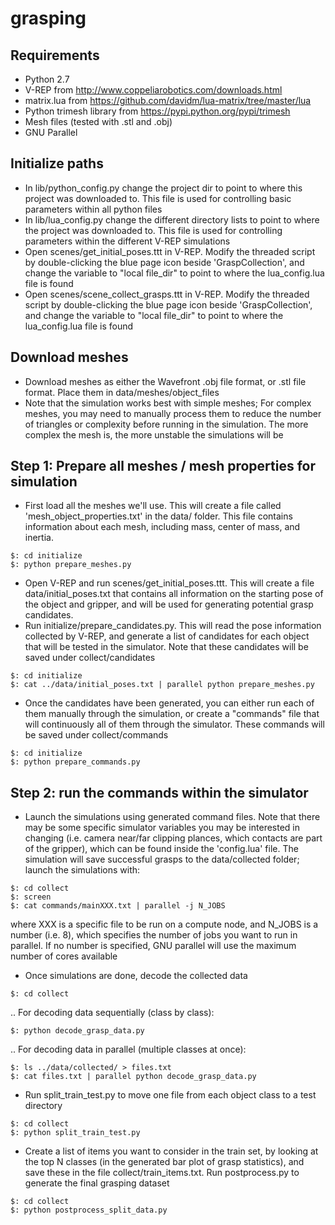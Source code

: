 # grasping

## Requirements
* Python 2.7
* V-REP from http://www.coppeliarobotics.com/downloads.html
* matrix.lua from https://github.com/davidm/lua-matrix/tree/master/lua
* Python trimesh library from https://pypi.python.org/pypi/trimesh
* Mesh files (tested with .stl and .obj)
* GNU Parallel

## Initialize paths
* In lib/python_config.py change the project dir to point to where this project was downloaded to. This file is used for controlling basic parameters within all python files
* In lib/lua_config.py change the different directory lists to point to where the project was downloaded to. This file is used for controlling parameters within the different V-REP simulations
* Open scenes/get_initial_poses.ttt in V-REP. Modify the threaded script by double-clicking the blue page icon beside 'GraspCollection', and change the variable to "local file_dir" to point to where the lua_config.lua file is found
* Open scenes/scene_collect_grasps.ttt in V-REP. Modify the threaded script by double-clicking the blue page icon beside 'GraspCollection', and change the variable to "local file_dir" to point to where the lua_config.lua file is found

## Download meshes
* Download meshes as either the Wavefront .obj file format, or .stl file format. Place them in data/meshes/object_files
* Note that the simulation works best with simple meshes; For complex meshes, you may need to manually process them to reduce the number of triangles or complexity before running in the simulation. The more complex the mesh is, the more unstable the simulations will be

## Step 1: Prepare all meshes / mesh properties for simulation
* First load all the meshes we'll use. This will create a file called 'mesh_object_properties.txt' in the data/ folder. This file contains information about each mesh, including mass, center of mass, and inertia.
```unix
$: cd initialize
$: python prepare_meshes.py
```
* Open V-REP and run scenes/get_initial_poses.ttt. This will create a file data/initial_poses.txt that contains all information on the starting pose of the object and gripper, and will be used for generating potential grasp candidates.
* Run initialize/prepare_candidates.py. This will read the pose information collected by V-REP, and generate a list of candidates for each object that will be tested in the simulator. Note that these candidates will be saved under collect/candidates
```unix
$: cd initialize
$: cat ../data/initial_poses.txt | parallel python prepare_meshes.py
```
* Once the candidates have been generated, you can either run each of them manually through the simulation, or create a "commands" file that will continuously all of them through the simulator. These commands will be saved under collect/commands
```unix
$: cd initialize
$: python prepare_commands.py
```
## Step 2: run the commands within the simulator
* Launch the simulations using generated command files. Note that there may be some specific simulator variables you may be interested in changing (i.e. camera near/far clipping plances, which contacts are part of the gripper), which can be found inside the 'config.lua' file. The simulation will save successful grasps to the data/collected folder; launch the simulations with: 
```unix
$: cd collect
$: screen
$: cat commands/mainXXX.txt | parallel -j N_JOBS 
```
where XXX is a specific file to be run on a compute node, and N_JOBS is a number (i.e. 8), which specifies the number of jobs you want to run in parallel. If no number is specified, GNU parallel will use the maximum number of cores available
* Once simulations are done, decode the collected data
```unix
$: cd collect
```
.. For decoding data sequentially (class by class): 
```unix
$: python decode_grasp_data.py
```
.. For decoding data in parallel (multiple classes at once): 
```unix
$: ls ../data/collected/ > files.txt
$: cat files.txt | parallel python decode_grasp_data.py
```
* Run split_train_test.py to move one file from each object class to a test directory
```unix
$: cd collect
$: python split_train_test.py
```
* Create a list of items you want to consider in the train set, by looking at the top N classes (in the generated bar plot of grasp statistics), and save these in the file collect/train_items.txt. Run postprocess.py to generate the final grasping dataset
```unix
$: cd collect
$: python postprocess_split_data.py
```
